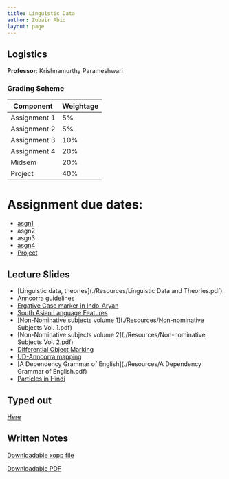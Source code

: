 ```yaml
---
title: Linguistic Data
author: Zubair Abid
layout: page
---
```



## Logistics

**Professor**: Krishnamurthy Parameshwari

### Grading Scheme

| Component    | Weightage |
|--------------|-----------|
| Assignment 1 | 5%        |
| Assignment 2 | 5%        |
| Assignment 3 | 10%       |
| Assignment 4 | 20%       |
| Midsem       | 20%       |
| Project      | 40%       |

# Assignment due dates:

- [asgn1](./Assignment/1/index)
- asgn2
- asgn3
- [asgn4](./Assignment/4/index)
- [Project](./Assignment/Project/index)


## Lecture Slides

- [Linguistic data, theories](./Resources/Linguistic Data and Theories.pdf)
- [Anncorra guidelines](./Resources/HTB-guidelines-ver2.5.pdf)
- [Ergative Case marker in Indo-Aryan](./Resources/Ergativity-in-Indo-Aryan-languages.pdf)
- [South Asian Language Features](./Resources/kv_subbarao_lg_universals_and_typology.pdf)
- [Non-Nominative subjects volume 1](./Resources/Non-nominative Subjects Vol. 1.pdf)
- [Non-Nominative subjects volume 2](./Resources/Non-nominative Subjects Vol. 2.pdf)
- [Differential Object Marking](./Resources/DOM.pdf)
- [UD-Anncorra mapping](./Resources/KārakastoUniversalDependenciesforHindi.pdf)
- [A Dependency Grammar of English](./Resources/A Dependency Grammar of English.pdf)
- [Particles in Hindi](./Resources/particles.md)


## Typed out

[Here](Here)

## Written Notes

[Downloadable xopp file](./ldnotes.xopp)

[Downloadable PDF](./ldnotes.pdf)

